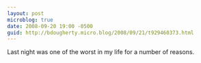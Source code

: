 ```yaml
---
layout: post
microblog: true
date: 2008-09-20 19:00 -0500
guid: http://bdougherty.micro.blog/2008/09/21/t929460373.html
---
```

Last night was one of the worst in my life for a number of reasons.
